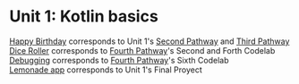 # Unit 1: Kotlin basics

[Happy Birthday](./HappyBirthday) corresponds to Unit 1's [Second Pathway] and [Third Pathway]  
[Dice Roller](./DiceRoller) corresponds to [Fourth Pathway]'s Second and Forth Codelab  
[Debugging](./Debugging) corresponds to [Fourth Pathway]'s Sixth Codelab  
[Lemonade app](./android-basics-kotlin-lemonade-app-main) corresponds to Unit 1's Final Proyect  


[Second Pathway]: https://developer.android.com/courses/pathways/android-basics-kotlin-two
[Third Pathway]: https://developer.android.com/courses/pathways/android-basics-kotlin-three
[Fourth Pathway]: https://developer.android.com/courses/pathways/android-basics-kotlin-four
